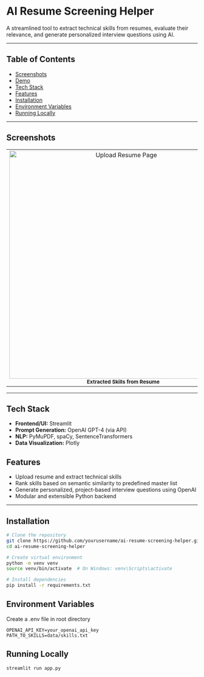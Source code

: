 # AI Resume Screening Helper  
A streamlined tool to extract technical skills from resumes, evaluate their relevance, and generate personalized interview questions using AI.

---

## Table of Contents
- [Screenshots](#screenshots)
- [Demo](#demo)
- [Tech Stack](#tech-stack)
- [Features](#features)
- [Installation](#installation)
- [Environment Variables](#environment-variables)
- [Running Locally](#running-locally)

---

## Screenshots

<table>
  <tr>
    <td align="center">
      <img src="./assets/upload-resume.png" alt="Upload Resume Page" width="600"/>
      <br><sub><b>Extracted Skills from Resume</b></sub>
    </td>
    <td align="center">
      <img src="./assets/skill-results.png" alt="Skill Results" width="600"/>
      <br><sub><b>Generated Screening Questions</b></sub>
    </td>
  </tr>
</table>

---

## Tech Stack

- **Frontend/UI:** Streamlit  
- **Prompt Generation:** OpenAI GPT-4 (via API)    
- **NLP:** PyMuPDF, spaCy, SentenceTransformers  
- **Data Visualization:** Plotly  


## Features

- Upload resume and extract technical skills
- Rank skills based on semantic similarity to predefined master list
- Generate personalized, project-based interview questions using OpenAI
- Modular and extensible Python backend

---

## Installation

```bash
# Clone the repository
git clone https://github.com/yourusername/ai-resume-screening-helper.git
cd ai-resume-screening-helper

# Create virtual environment
python -m venv venv
source venv/bin/activate  # On Windows: venv\Scripts\activate

# Install dependencies
pip install -r requirements.txt
```

## Environment Variables 
Create a .env file in root directory
```env
OPENAI_API_KEY=your_openai_api_key
PATH_TO_SKILLS=data/skills.txt
```

## Running Locally

```bash
streamlit run app.py
```

